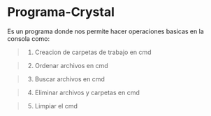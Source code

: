 # Programa-Crystal

Es un programa donde nos permite hacer operaciones basicas en la consola como:

> 1. Creacion de carpetas de trabajo en cmd

> 2. Ordenar archivos en cmd

> 3. Buscar archivos en cmd

> 4. Eliminar archivos y carpetas en cmd

> 5. Limpiar el cmd
